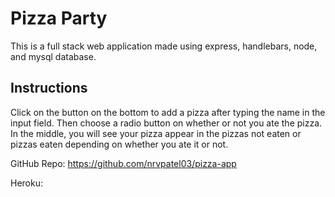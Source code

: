 # Pizza Party
This is a full stack web application made using express, handlebars, node,
and mysql database.

## Instructions
Click on the button on the bottom to add a pizza after typing the name in the input
field. Then choose a radio button on whether or not you ate the pizza. In the middle,
you will see your pizza appear in the pizzas not eaten or pizzas eaten depending on
whether you ate it or not.

GitHub Repo: https://github.com/nrvpatel03/pizza-app

Heroku: 
